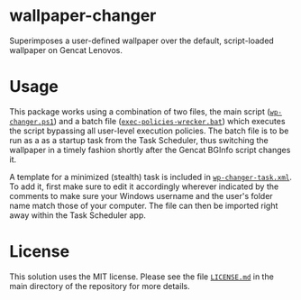 # wallpaper-changer
Superimposes a user-defined wallpaper over the default, script-loaded wallpaper on Gencat Lenovos.

# Usage
This package works using a combination of two files, the main script ([`wp-changer.ps1`](wp-changer.ps1)) and a batch file ([`exec-policies-wrecker.bat`](exec-policies-wrecker.bat)) which executes the script bypassing all user-level execution policies. The batch file is to be run as a as a startup task from the Task Scheduler, thus switching the wallpaper in a timely fashion shortly after the Gencat BGInfo script changes it.

A template for a minimized (stealth) task is included in [`wp-changer-task.xml`](wp-changer-task.xml). To add it, first make sure to edit it accordingly wherever indicated by the comments to make sure your Windows username and the user's folder name match those of your computer. The file can then be imported right away within the Task Scheduler app.

# License
This solution uses the MIT license. Please see the file [`LICENSE.md`](LICENSE.md) in the main directory of the repository for more details.
